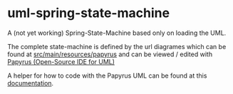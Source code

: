 # uml-spring-state-machine

A (not yet working) Spring-State-Machine based only on loading the UML.   

The complete state-machine is defined by the url diagrames which can be found at [src/main/resources/papyrus](src/main/resources/papyrus) and can be viewed / edited with [Papyrus (Open-Source IDE for UML)](https://eclipse.org/papyrus/)

A helper for how to code with the Papyrus UML can be found at this [documentation](https://docs.spring.io/spring-statemachine/docs/1.2.6.RELEASE/reference/htmlsingle/#sm-papyrus-beanref).    
